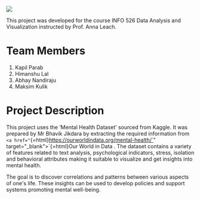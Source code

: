 <img style="display: block; margin-left: auto;
margin-right: auto" src="https://phoenixmed.arizona.edu/sites/default/files/campus/marcomm/brand/master-logo/2-ua-horizontal/ua_horiz_rgb_4.png"></img>

This project was developed for the course INFO 526 Data Analysis and Visualization instructed by Prof. Anna Leach.

# Team Members
1. Kapil Parab
2. Himanshu Lal
3. Abhay Nandiraju
4. Maksim Kulik

# Project Description

This project uses the ‘Mental Health Dataset’ sourced from Kaggle. It was prepared by Mr Bhavik Jikdara by extracting the required information from `<a href="`{=html}https://ourworldindata.org/mental-health/`" target="_blank">`{=html}Our World in Data</a> . The dataset contains a variety of features related to text analysis, psychological indicators, stress, isolation and behavioral attributes making it suitable to visualize and get insights into mental health.

The goal is to discover correlations and patterns between various aspects of one's life. These insights can be used to develop policies and support systems promoting mental well-being.

